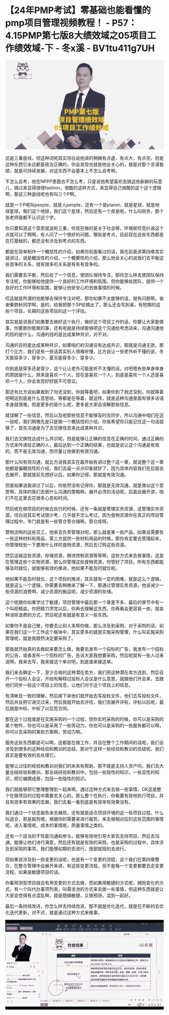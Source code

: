 # 【24年PMP考试】零基础也能看懂的pmp项目管理视频教程！ - P57：4.15PMP第七版8大绩效域之05项目工作绩效域-下 - 冬x溪 - BV1tu411g7UH

![](img/af64bf4d0e01bf18c4d60d216570290e_0.png)

这是三重底线，但这种词呢其实坦白说他讲的稍微有点虚，有点大，有点空，但是这种东西它永远都是政治正确的，你会发现也就是他会关心的，就是对那个言语套顺，就是可持续发展，对这东西不会基本上不怎么会考啊。

不怎么会考，他在NPPP里面也不怎么考，只是说他希望喜欢去搞这些新鲜的玩意儿，搞过来显得很很fashion，很酷的这种方式，来显得自己很酷的这个这个逻辑啊，那这三种底线呢也有叫三个P啊。

就是一个P呢叫people，就是人people，还有一个是planet，就是星球，就是地球星球，我们这个地球，我们这个星球，然后还有一个皮是呃，什么叫财务，那个张老师我都不认识这个字。

你只要知道这个意思就说呃三重，你现在做的是关于社会呀，环境呢哎竞价诶这个点就可以了啊啊，有人问了一个很好的问题，哪些是考点，目前现在这些东西都是在打基础的，都还没有涉及到考点的东西。

都是在简单制作一个概括性的介绍，如果你前面看过的话，我在前面讲第四章其实就讲过，说是概括性的介绍，一个概要性的介绍，那么他会关心的说我们去平衡这些竞争的关系，就有很多的关系是有有有竞争的。

我们需要去平衡，然后给了一个信息，使团队保持专注，那你怎么样去使团队保持专注呢，你能够给他提供一个良好的工作环境和氛围，但你能够给团队，提供一个良好的工作环境和氛围，能够让他安安心的去做事情的时候。

哎这就是所谓的他能够去保持专注对吧，那你如果不太能够的话，就有问题啊，谢谢秦韵秋同学啊，是的，给我把那个3P给搞出了，那么还会写到桌，有短期的这些个项目，长期的这些项目的这一个评估。

其实就是说我们如果要去做好这个执行，做好这个项目工作的话，你要让大家能做事，你要那你能做的事，还有呢就是持续能够把这个沟通给考虑进来，沟通沟通他的目的是什么，沟通的目的是达成某种共识，对不对。

沟通的目的是达成某种共识，如果咱们的沟通没有达成共识，那就是沟通无效，那打个比方，我们说有一些话其实别人很难听懂，比方说让一些老外听不懂的说，冬天能穿多少，穿多少，夏天能穿多少，穿多少。

你到底是穿多还是穿少，这个让让老外可能是听不太懂的话，对吧嗯有些单身单身的原因是什么，原来是喜欢一个人，现在是喜欢一个人，到底是喜欢一个人还是喜欢一个人，你会发现好好就不可思议。

那还有比方说如果我到了你还没到，你就等着吧，如果你到了我还没到，你就等着吧啊这到底是什么意思哈，等都是在等着，就这样，就是这种沟通里面有很多话语本身就很难，但是更多的是什么呢，更多是大家会误解那些信息。

就误解了一些信息，然后以及呢那些信息不能够及时去同步，所以沟通中咱们在这一段呢，我们稍微先是只是做一个概括性的介绍，你我希望你只能记住这一句话就够了，首先沟通是为了去交换信息来达成某种共识。

我们去交换性达成什么共识呢，但是能够让正确的信息在正确的时间，通过正确的方式来传递给正确的人，最后达到一个正确的结果，也就是说让这个沟通是有效的，而不是无效沟通，而尽量让他做到有效沟通。

那什么叫有效沟通，就比方说我其实在最开始有讲过整个这一章，就说整个这一章他都是偏概括性的介绍，我们去留一点点印象就好了，因为具体内容我们在后面会去展开，那就提前先想好以后，如果你记得，那就是有效沟通。

但是如果说我讲过了以后，你依然没有记得你，那就是无效沟通，就是类似这个意思啊，具体的我们去做什么沟通的策略啊，展开必须的活动呢，后面会展开讲，咱们不在这里去花很多心思和时间。

然后呢在做项目的时候去执行的时候，还有一条就是管理实务资源，这管理实务资源，坦白说其实考试很少考，几乎就不怎么考过，因为食物资源你在真正的项目管理过程中，专门就是有一些管仓管仓储啊，管仓库呀。

管物流啊的这些员工，他来去负责管理对吧，那么就是某一些产品，如果说需要有一些这种材料和用品，第三方提供一些材料用品的时候，那你肯定要去管理起来，你管理规划一下要用什么样的食物资源，然后去订购这些资源。

然后运输这些资源，存储资源，跟进控制资源等等啊，这些方式来去做事情，这是在管理这些个实物资源，那么你管理这些食物资源，你管好了项目，所有东西都能够及时就位，就能够有效的推进，他如果不能及时就位呢。

他如果不能及时就位，这个项目的推进，其实就有一定的困难，就是这么个逻辑，就是这么一个逻辑，你需要去稍微来了解一下，那通过管理实务资源，他说减少一些资源的浪费啊，减少资源的搬运呢，减少资源的存储。

这个呢跟你如果学过了敏捷，项目管理中最后那一个章差不多，最后的章节中有一个叫呃精益，你把精力学完以后，你再去理解这东西，你再看会更容易一些，就各种消除浪费的方式，然后呢还有就是有意义一些东西。

如果你不是自己做，你要去让别人来帮你做，那么涉及到采购，对于采购的话，如果在我们这一个工作这个板块中，其实更多的就是实施采购管理，什么叫实施采购管理呢，就是我既然决定要采购了。

那我就开始真的去做起来要怎么做，我要去发布一个招标的广告，我发布一个招标的公告，或者发布一个招标的广告，告诉大家我想要采购，然后呢就有一些人过来说啊，我来去写，我来接这个单对吧，到底谁来接这单。

我们来去确定一下，至少合格的这种潜在卖方，我们把这种潜在卖方选到，然后召开一个投标人会议，开始有解释过投标人会议是什么意思，就跟他们开会来，去跟他们同步一些这个项目上的信息，让他们对于这个项目上的信息。

有清晰且一致的理解，然后接下来他们就开始去写投标文件，他们去写投标文件，然后并且把它递交过来，然后我就开始去评估，我们去展开评标，评标以后呢，最后就是中标，中标了以后签合同。

那在这个过程就是在实施采购的一个过程，但你实时采购的时候，你可以是采购的某个物件，你也可以是采用了一些劳动力，你也可以是采购的一些服务都可以啊，你可以去采购的某些方案啊，劳动力啊。

服务这些东西都是可以啊，这都是在做工作，并且在整个工作期间的话呢，我们会涉及到很多的这种经验和教训的总结，那对于这样一些经验和教训的总结呢，我们其实是要有效的去处理它。

能够让过往的经验和教训对我们的未来有帮助，那不就是主持人资产吗，我们去大量总结经验和教训，那总结经验和教训中，包括一些隐性的知识，一些显性的知识，把它编撰成册，包括一些隐性的知识。

我们就能够把它整理整理到一起来啊，通过这种方式来去做一些事情，OK这是整个在做项目的过程中需要去关心的，那么整个在执行，你看要有效地执行项目，并且有效率有效果的去做，我们去看一看到底是有效率有效果没有。

我们通过一个状态报告来去展现，还有就是适合项目环境的这一些项目过程，什么叫适合，那是裁剪哦，根据你的需要来进行裁剪，来去做相对应的这些范围的事情呢，进入事情呢，成本的事情呢，质量事情之类的。

还有一个适当的干性能沟通和参与，能够有效地引导大家去支持项目，然后去沟通，能够让他们进行满意，然后还有就是有效的采购，也是采购的过程中，具体涉及到采购的事项，我们能够如期的去进行，按部就班的去进行。

但如果说涉及到一些变更的话呢，也是有一个变更的流程，这个我们在第四章整合，在整合管理中会展开来讲，有这些变更流程，但不是每一个变更都要去走变更流程，如果是敏捷项目的话。

你看预测型项目就会有用变更的方式去做，而如果用敏捷的方式呢，拥抱变化的方式，有一个叫代办事项列表，叫需求池的方式来去做一些事情，但这种东西就是让大家会觉得有点混乱啊，就是既搞敏捷，又搞预测，混到一起好。

最后一条持续改进，你怎么样去持续改进，那不就是优化迭代，就是在不断的去优化迭代更新，对不对，就是通过这种方式来做事。



![](img/af64bf4d0e01bf18c4d60d216570290e_2.png)